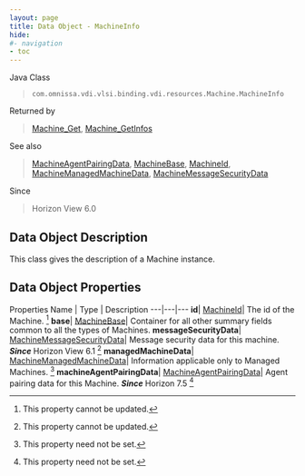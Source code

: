 ```yaml
---
layout: page
title: Data Object - MachineInfo
hide:
#- navigation
- toc
---
```






Java Class
> `com.omnissa.vdi.vlsi.binding.vdi.resources.Machine.MachineInfo`

Returned by
> [Machine_Get](vdi.resources.Machine.md#get), [Machine_GetInfos](vdi.resources.Machine.md#getInfos)

See also
> [MachineAgentPairingData](vdi.resources.Machine.MachineAgentPairingData.md), [MachineBase](vdi.resources.Machine.MachineBase.md), [MachineId](vdi.entity.MachineId.md), [MachineManagedMachineData](vdi.resources.Machine.ManagedMachineData.md), [MachineMessageSecurityData](vdi.resources.Machine.MessageSecurityData.md)

Since
> Horizon View 6.0


## Data Object Description

This class gives the description of a Machine instance.

## Data Object Properties
Properties
Name |  Type |  Description
---|---|---
**id**| [MachineId](vdi.entity.MachineId.md)|  The id of the Machine. [^2]
**base**| [MachineBase](vdi.resources.Machine.MachineBase.md)|  Container for all other summary fields common to all the types of Machines.
**messageSecurityData**| [MachineMessageSecurityData](vdi.resources.Machine.MessageSecurityData.md)|  Message security data for this machine.  **_Since_** Horizon View 6.1 [^2]
**managedMachineData**| [MachineManagedMachineData](vdi.resources.Machine.ManagedMachineData.md)|  Information applicable only to Managed Machines. [^1]
**machineAgentPairingData**| [MachineAgentPairingData](vdi.resources.Machine.MachineAgentPairingData.md)|  Agent pairing data for this Machine.  **_Since_** Horizon 7.5 [^1]
 


 


[^1]: This property need not be set.
[^2]: This property cannot be updated.
